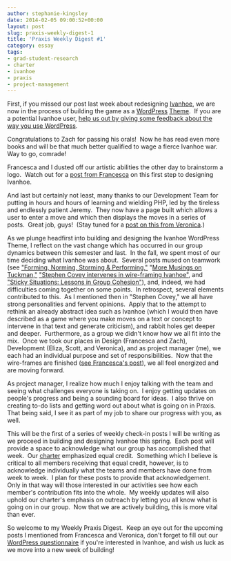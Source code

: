 ```yaml
---
author: stephanie-kingsley
date: 2014-02-05 09:00:52+00:00
layout: post
slug: praxis-weekly-digest-1
title: 'Praxis Weekly Digest #1'
category: essay
tags:
- grad-student-research
- charter
- ivanhoe
- praxis
- project-management
---
```


First, if you missed our post last week about redesigning [Ivanhoe](http://www.ivanhoegame.org/?page_id=21), we are now in the process of building the game as a [WordPress](http://wordpress.org/) [Theme](http://wordpress.org/themes/).  If you are a potential Ivanhoe user, [help us out by giving some feedback about the way you use WordPress](https://scholarslab.org/grad-student-research/potential-ivanhoe-users/).

Congratulations to Zach for passing his orals!  Now he has read even more books and will be that much better qualified to wage a fierce Ivanhoe war.  Way to go, comrade!

Francesca and I dusted off our artistic abilities the other day to brainstorm a logo.  Watch out for a [post from Francesca](https://scholarslab.org/grad-student-research/websites-media-buttons-and-logos-oh-my/) on this first step to designing Ivanhoe.

And last but certainly not least, many thanks to our Development Team for putting in hours and hours of learning and wielding PHP, led by the tireless and endlessly patient Jeremy.  They now have a page built which allows a user to enter a move and which then displays the moves in a series of posts.  Great job, guys!  (Stay tuned for a [post on this from Veronica](https://scholarslab.org/grad-student-research/foreign-languages-and-ivanhoe-progress/).)

As we plunge headfirst into building and designing the Ivanhoe WordPress Theme, I reflect on the vast change which has occurred in our group dynamics between this semester and last.  In the fall, we spent most of our time deciding what Ivanhoe was about.  Several posts mused on teamwork (see ["Forming, Norming, Storming & Performing,"](https://scholarslab.org/grad-student-research/forming-norming-storming-performing/) "[More Musings on Tuckman,"](https://scholarslab.org/grad-student-research/more-musings-on-tuckman/) ["Stephen Covey intervenes in wire-framing Ivanhoe"](https://scholarslab.org/grad-student-research/stephen-covey-intervenes-in-wire-framing-ivanhoe/), and ["Sticky Situations: Lessons in Group Cohesion"](https://scholarslab.org/grad-student-research/sticky-situations-lessons-group-cohesion/)), and, indeed, we had difficulties coming together on some points.  In retrospect, several elements contributed to this.  As I mentioned then in "Stephen Covey," we all have strong personalities and fervent opinions.  Apply that to the attempt to rethink an already abstract idea such as Ivanhoe (which I would then have described as a game where you make moves on a text or concept to intervene in that text and generate criticism), and rabbit holes get deeper and deeper.  Furthermore, as a group we didn't know how we all fit into the mix.  Once we took our places in Design (Francesca and Zach), Development (Eliza, Scott, and Veronica), and as project manager (me), we each had an individual purpose and set of responsibilities.  Now that the wire-frames are finished ([see Francesca's post](https://scholarslab.org/grad-student-research/wireframing-fun/)), we all feel energized and are moving forward.

As project manager, I realize how much I enjoy talking with the team and seeing what challenges everyone is taking on.  I enjoy getting updates on people's progress and being a sounding board for ideas.  I also thrive on creating to-do lists and getting word out about what is going on in Praxis.  That being said, I see it as part of my job to share our progress with you, as well.

This will be the first of a series of weekly check-in posts I will be writing as we proceed in building and designing Ivanhoe this spring.  Each post will provide a space to acknowledge what our group has accomplished that week.  Our [charter](https://praxis.scholarslab.org/charter) emphasized equal credit.  Something which I believe is critical to all members receiving that equal credit, however, is to acknowledge individually what the teams and members have done from week to week.  I plan for these posts to provide that acknowledgement.  Only in that way will those interested in our activities see how each member's contribution fits into the whole.  My weekly updates will also uphold our charter's emphasis on outreach by letting you all know what is going on in our group.  Now that we are actively building, this is more vital than ever.

So welcome to my Weekly Praxis Digest.  Keep an eye out for the upcoming posts I mentioned from Francesca and Veronica, don't forget to fill out our [WordPress questionnaire](https://scholarslab.org/grad-student-research/potential-ivanhoe-users/) if you're interested in Ivanhoe, and wish us luck as we move into a new week of building!
